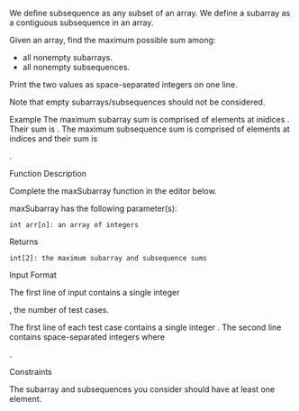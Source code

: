 We define subsequence as any subset of an array. We define a subarray as a contiguous subsequence in an array.

Given an array, find the maximum possible sum among:

- all nonempty subarrays.
- all nonempty subsequences.

Print the two values as space-separated integers on one line.

Note that empty subarrays/subsequences should not be considered.

Example
The maximum subarray sum is comprised of elements at inidices . Their sum is . The maximum subsequence sum is comprised of elements at indices and their sum is

.

Function Description

Complete the maxSubarray function in the editor below.

maxSubarray has the following parameter(s):

    int arr[n]: an array of integers

Returns

    int[2]: the maximum subarray and subsequence sums

Input Format

The first line of input contains a single integer

, the number of test cases.

The first line of each test case contains a single integer
.
The second line contains space-separated integers where

.

Constraints

The subarray and subsequences you consider should have at least one element.